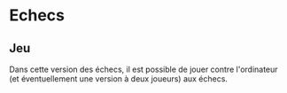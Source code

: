 # Echecs

## Jeu

Dans cette version des échecs, il est possible de jouer contre l'ordinateur (et éventuellement une version à deux joueurs) aux échecs.